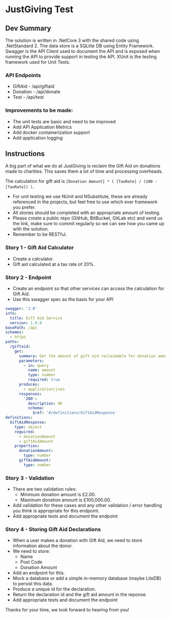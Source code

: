 # JustGiving Test


## Dev Summary

The solution is written in .NetCore 3 with the shared code using .NetStandard 2. The data store is a SQLlite DB using Entity Framework.
Swagger is the API Client used to document the API and is exposed when running the API to provide support in testing the API.
XUnit is the testing framework used for Unit Tests.

### API Endpoints 

  * GiftAid - /api/giftaid
  * Donation - /api/donate
  * Test - /api/test

### Improvements to be made:

  * The unit tests are basic and need to be improved 
  * Add API Application Metrics 
  * Add docker containerization support
  * Add application logging

## Instructions

A big part of what we do at JustGiving is reclaim the Gift Aid on donations made to charities. This saves them a lot of time and processing overheads.

The calculation for gift aid is `[Donation Amount] * ( [TaxRate] / (100 - [TaxRate]) )`.

  * For unit testing we use NUnit and NSubstitute, these are already referenced in the projects, but feel free to use which ever framework you prefer.
  * All stories should be completed with an appropriate amount of testing.
  * Please create a public repo (GitHub, BitBucket, GitLab etc) and send us the link, make sure to commit regularly so we can see how you came up with the solution.
  * Remember to be RESTful.

### Story 1 - Gift Aid Calculator
* Create a calculator.
* Gift aid calculated at a tax rate of 20%.

### Story 2 - Endpoint

* Create an endpoint so that other services can access the calculation for Gift Aid.
* Use this swagger spec as the basis for your API
```yaml
swagger: '2.0'
info:
  title: Gift Aid Service
  version: 1.0.0
basePath: /api
schemes:
  - https
paths:
  /giftaid:
    get:
      summary: Get the amount of gift aid reclaimable for donation amount
      parameters:
        - in: query
          name: amount
          type: number
          required: true
      produces:
        - application/json
      responses:
        '200':
          description: OK
          schema:
            $ref: '#/definitions/GiftAidResponse'
definitions:
  GiftAidResponse:
    type: object
    required:
      - donationAmount
      - giftAidAmount
    properties:
      donationAmount:
        type: number
      giftAidAmount: 
        type: number
```

### Story 3 - Validation
* There are two validation rules: 
    * Minimum donation amount is £2.00.
    * Maximum donation amount is £100,000.00. 
* Add validation for these cases and any other validation / error handling you think is appropriate for this endpoint.
* Add appropriate tests and document the endpoint

### Story 4 - Storing Gift Aid Declarations

* When a user makes a donation with Gift Aid, we need to store information about the donor.
* We need to store: 
  * Name
  * Post Code
  * Donation Amount
* Add an endpoint for this.
* Mock a database or add a simple in-memory database (maybe LiteDB) to persist this data.
* Produce a unique id for the declaration.
* Return the declaration id and the gift aid amount in the reponse.
* Add appropriate tests and document the endpoint

Thanks for your time, we look forward to hearing from you!
